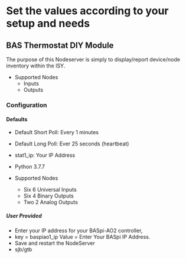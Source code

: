 # Set the values according to your setup and needs

## BAS Thermostat DIY Module

The purpose of this Nodeserver is simply to display/report device/node inventory within
the ISY.

* Supported Nodes
  * Inputs
  * Outputs
  
### Configuration

#### Defaults

* Default Short Poll:  Every 1 minutes
* Default Long Poll: Ever 25 seconds (heartbeat)
* stat1_ip: Your IP Address

* Python 3.7.7

* Supported Nodes
  * Six 6 Universal Inputs
  * Six 4 Binary Outputs
  * Two 2 Analog Outputs
  
##### User Provided

* Enter your IP address for your BASpi-AO2 controller,
* key = baspiao1_ip Value = Enter Your BASpi IP Address.
* Save and restart the NodeServer
* sjb/gtb
